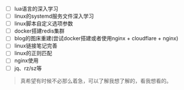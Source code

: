 - [ ] lua语言的深入学习
- [ ] linux的systemd服务文件深入学习
- [ ] linux脚本自定义选项参数
- [ ] docker搭建redis集群
- [ ] blog的图床重建(尝试docker搭建或者使用nginx + cloudflare +  nginx)
- [ ] linux链接笔记完善
- [ ] linux的正则匹配
- [ ] nginx使用
- [ ] jq、rz/sz等

> 真希望有时候不必那么着急，可以了解我想了解的，看我想看的。
